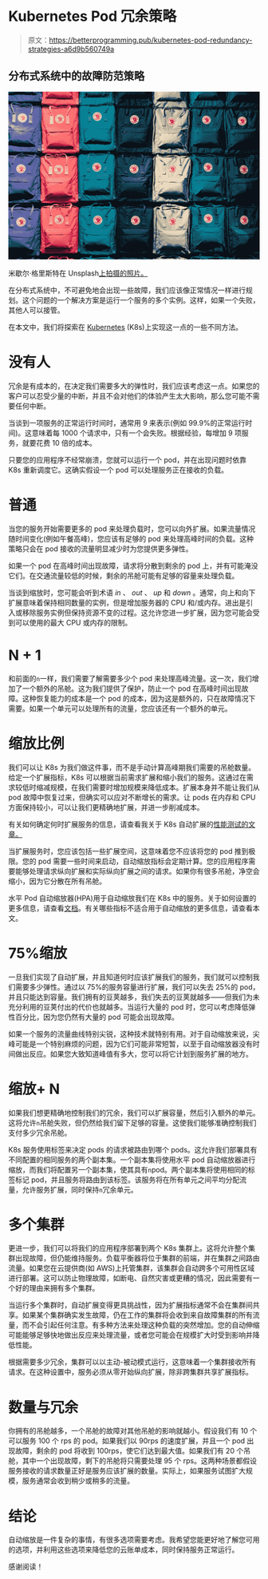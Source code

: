# Kubernetes Pod 冗余策略

> 原文：<https://betterprogramming.pub/kubernetes-pod-redundancy-strategies-a6d9b560749a>

## 分布式系统中的故障防范策略

![](img/c478b21d99386e2a31a397e577b12652.png)

米歇尔·格里斯特在 Unsplash[上拍摄的照片。](https://unsplash.com?utm_source=medium&utm_medium=referral)

在分布式系统中，不可避免地会出现一些故障，我们应该像正常情况一样进行规划。这个问题的一个解决方案是运行一个服务的多个实例。这样，如果一个失败，其他人可以接管。

在本文中，我们将探索在 [Kubernetes](https://kubernetes.io/) (K8s)上实现这一点的一些不同方法。

# 没有人

冗余是有成本的，在决定我们需要多大的弹性时，我们应该考虑这一点。如果您的客户可以忍受少量的中断，并且不会对他们的体验产生太大影响，那么您可能不需要任何中断。

当谈到一项服务的正常运行时间时，通常用 9 来表示(例如 99.9%的正常运行时间)。这意味着每 1000 个请求中，只有一个会失败。根据经验，每增加 9 项服务，就要花费 10 倍的成本。

只要您的应用程序不经常崩溃，您就可以运行一个 pod，并在出现问题时依靠 K8s 重新调度它。这确实假设一个 pod 可以处理服务正在接收的负载。

# 普通

当您的服务开始需要更多的 pod 来处理负载时，您可以向外扩展。如果流量情况随时间变化(例如午餐高峰)，您应该有足够的 pod 来处理高峰时间的负载。这种策略只会在 pod 接收的流量明显减少时为您提供更多弹性。

如果一个 pod 在高峰时间出现故障，请求将分散到剩余的 pod 上，并有可能淹没它们。在交通流量较低的时候，剩余的吊舱可能有足够的容量来处理负载。

当谈到缩放时，您可能会听到术语 *in* 、 *out* 、 *up* 和 *down* 。通常，向上和向下扩展意味着保持相同数量的实例，但是增加服务器的 CPU 和/或内存。进出是引入或移除服务实例但保持资源不变的过程。这允许您进一步扩展，因为您可能会受到可以使用的最大 CPU 或内存的限制。

# N + 1

和前面的`n`一样，我们需要了解需要多少个 pod 来处理高峰流量。这一次，我们增加了一个额外的吊舱。这为我们提供了保护，防止一个 pod 在高峰时间出现故障。这种恢复能力的成本是一个 pod 的成本，因为这是额外的，只在故障情况下需要。如果一个单元可以处理所有的流量，您应该还有一个额外的单元。

# 缩放比例

我们可以让 K8s 为我们做这件事，而不是手动计算高峰期我们需要的吊舱数量。给定一个扩展指标，K8s 可以根据当前需求扩展和缩小我们的服务。这通过在需求较低时缩减规模，在我们需要时增加规模来降低成本。扩展本身并不能让我们从 pod 故障中恢复过来，但确实可以应对不断增长的需求。让 pods 在内存和 CPU 方面保持较小，可以让我们更精确地扩展，并进一步削减成本。

有关如何确定何时扩展服务的信息，请查看我关于 K8s 自动扩展的[性能测试的文章。](https://itnext.io/performance-testing-for-kubernetes-autoscaling-ed6418cf6f70)

当扩展服务时，您应该包括一些扩展空间，这意味着您不应该将您的 pod 推到极限。您的 pod 需要一些时间来启动，自动缩放指标会定期计算。您的应用程序需要能够处理请求纵向扩展和实际纵向扩展之间的请求。如果你有很多吊舱，净空会缩小，因为它分散在所有吊舱。

水平 Pod 自动缩放器(HPA)用于自动缩放我们在 K8s 中的服务。关于如何设置的更多信息，请查看[文档](https://kubernetes.io/docs/tasks/run-application/horizontal-pod-autoscale/)。有关哪些指标不适合用于自动缩放的更多信息，请查看本文。

# 75%缩放

一旦我们实现了自动扩展，并且知道何时应该扩展我们的服务，我们就可以控制我们需要多少弹性。通过以 75%的服务容量进行扩展，我们可以失去 25%的 pod，并且只能达到容量。我们拥有的豆荚越多，我们失去的豆荚就越多——但我们为未充分利用的豆荚付出的代价也就越多。当运行大量的 pod 时，您可以考虑降低弹性百分比，因为您仍然有大量的 pod 可能会出现故障。

如果一个服务的流量曲线特别尖锐，这种技术就特别有用。对于自动缩放来说，尖峰可能是一个特别麻烦的问题，因为它们可能非常短暂，以至于自动缩放器没有时间做出反应。如果您大致知道峰值有多大，您可以将它计划到服务扩展的地方。

# 缩放+ N

如果我们想更精确地控制我们的冗余，我们可以扩展容量，然后引入额外的单元。这将允许`n`吊舱失败，但仍然给我们留下足够的容量。这使我们能够准确控制我们支付多少冗余吊舱。

K8s 服务使用标签来决定 pods 的请求被路由到哪个 pods。这允许我们部署具有不同配置的相同服务的两个副本集。一个副本集将使用水平 pod 自动缩放器进行缩放，而我们将配置另一个副本集，使其具有`n`pod。两个副本集将使用相同的标签标记 pod，并且服务将路由到该标签。该服务将在所有单元之间平均分配流量，允许服务扩展，同时保持`n`冗余单元。

# 多个集群

更进一步，我们可以将我们的应用程序部署到两个 K8s 集群上。这将允许整个集群出现故障，但仍能维持服务。负载平衡器将位于集群的前端，并在集群之间路由流量。如果您在云提供商(如 AWS)上托管集群，该集群会自动跨多个可用性区域进行部署。这可以防止物理故障，如断电、自然灾害或更糟的情况，因此需要有一个好的理由来拥有多个集群。

当运行多个集群时，自动扩展变得更具挑战性，因为扩展指标通常不会在集群间共享。如果某个集群确实发生故障，仍在工作的集群将会收到来自故障集群的所有流量，而不会引起任何注意。有多种方法来处理这种负载的突然增加。您的自动伸缩可能能够足够快地做出反应来处理流量，或者您可能会在规模扩大时受到影响并降低性能。

根据需要多少冗余，集群可以以主动-被动模式运行，这意味着一个集群接收所有请求。在这种设置中，服务必须从零开始纵向扩展，除非跨集群共享扩展指标。

# 数量与冗余

你拥有的吊舱越多，一个吊舱的故障对其他吊舱的影响就越小。假设我们有 10 个可以服务 100 个 rps 的 pod。如果我们以 90rps 的速度扩展，并且一个 pod 出现故障，剩余的 pod 将收到 100rps，使它们达到最大值。如果我们有 20 个吊舱，其中一个出现故障，剩下的吊舱将只需要处理 95 个 rps。这两种场景都假设服务接收的请求数量正好是服务应该扩展的数量。实际上，如果服务试图扩大规模，服务通常会收到稍少或稍多的流量。

# 结论

自动缩放是一件复杂的事情，有很多选项需要考虑。我希望您能更好地了解您可用的选项，并利用这些选项来降低您的云账单成本，同时保持服务正常运行。

感谢阅读！
